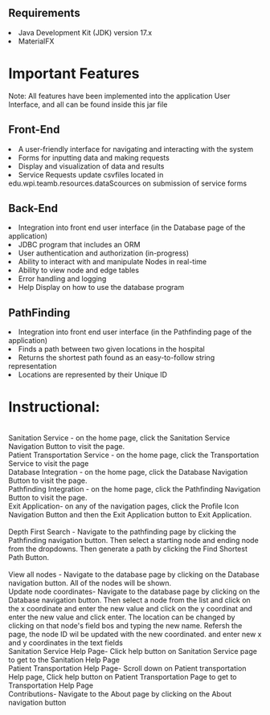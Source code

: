 
## Requirements
<li>Java Development Kit (JDK) version 17.x
<li>MaterialFX

# Important Features
Note: All features have been implemented into the application User Interface, and all
can be found inside this jar file

## Front-End
<li>A user-friendly interface for navigating and interacting with the system
<li>Forms for inputting data and making requests
<li>Display and visualization of data and results
<li>Service Requests update csvfiles located in edu.wpi.teamb.resources.dataScources on submission of service forms


## Back-End
<li>Integration into front end user interface (in the Database page of the application)
<li>JDBC program that includes an ORM
<li>User authentication and authorization (in-progress)
<li>Ability to interact with and manipulate Nodes in real-time
<li>Ability to view node and edge tables
<li>Error handling and logging
<li>Help Display on how to use the database program


## PathFinding
<li>Integration into front end user interface (in the Pathfinding page of the application)
<li>Finds a path between two given locations in the hospital
<li>Returns the shortest path found as an easy-to-follow string representation
<li>Locations are represented by their Unique ID

# Instructional:

<br>Sanitation Service - on the home page, click the Sanitation Service Navigation Button to visit the page.
<br>Patient Transportation Service - on the home page, click the Transportation Service to visit the page
<br>Database Integration - on the home page, click the Database Navigation Button to visit the page.
<br>Pathfinding Integration - on the home page, click the Pathfinding Navigation Button to visit the page.
<br>Exit Application- on any of the navigation pages, click the Profile Icon Navigation Button and then the Exit Application button to Exit Application.
<br>
<br>Depth First Search - Navigate to the pathfinding page by clicking the Pathfinding navigation button. Then select a starting node and ending node from the dropdowns. Then generate a path by clicking the Find Shortest Path Button.
<br>
<br>View all nodes - Navigate to the database page by clicking on the Database navigation button. All of the nodes will be shown. 
<br>Update node coordinates- Navigate to the database page by clicking on the Database navigation button. Then select a node from the list and click on the x coordinate and enter the new value and click on the y coordinat and enter the new value and click enter. The location can be changed by clicking on that node's field bos and typing the new name. Refersh the page, the node ID wil be updated with the new coordinated.
and enter new x and y coordinates in the text fields
<br>Sanitation Service Help Page- Click help button on Sanitation Service page to get to the Sanitation Help Page
<br>Patient Transportation Help Page- Scroll down on Patient transportation Help page, Click help button on Patient Transportation Page to get to Transportation Help Page 
<br>Contributions- Navigate to the About page by clicking on the About navigation button

